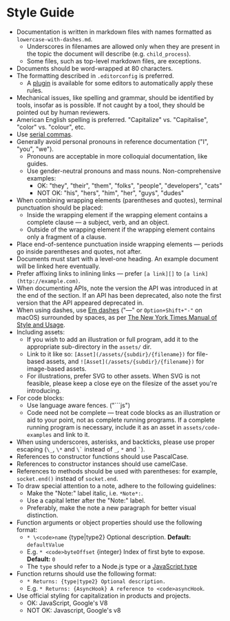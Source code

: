 # Style Guide

* Documentation is written in markdown files with names formatted as `lowercase-with-dashes.md`. 
  * Underscores in filenames are allowed only when they are present in the topic the document will describe (e.g. `child_process`).
  * Some files, such as top-level markdown files, are exceptions.
* Documents should be word-wrapped at 80 characters.
* The formatting described in `.editorconfig` is preferred. 
  * A [plugin](http://editorconfig.org/#download) is available for some editors to automatically apply these rules.
* Mechanical issues, like spelling and grammar, should be identified by tools, insofar as is possible. If not caught by a tool, they should be pointed out by human reviewers.
* American English spelling is preferred. "Capitalize" vs. "Capitalise", "color" vs. "colour", etc.
* Use [serial commas](https://en.wikipedia.org/wiki/Serial_comma).
* Generally avoid personal pronouns in reference documentation ("I", "you", "we"). 
  * Pronouns are acceptable in more colloquial documentation, like guides.
  * Use gender-neutral pronouns and mass nouns. Non-comprehensive examples: 
    * OK: "they", "their", "them", "folks", "people", "developers", "cats"
    * NOT OK: "his", "hers", "him", "her", "guys", "dudes"
* When combining wrapping elements (parentheses and quotes), terminal punctuation should be placed: 
  * Inside the wrapping element if the wrapping element contains a complete clause — a subject, verb, and an object.
  * Outside of the wrapping element if the wrapping element contains only a fragment of a clause.
* Place end-of-sentence punctuation inside wrapping elements — periods go inside parentheses and quotes, not after.
* Documents must start with a level-one heading. An example document will be linked here eventually.
* Prefer affixing links to inlining links — prefer `[a link][]` to `[a link](http://example.com)`.
* When documenting APIs, note the version the API was introduced in at the end of the section. If an API has been deprecated, also note the first version that the API appeared deprecated in.
* When using dashes, use [Em dashes](https://en.wikipedia.org/wiki/Dash#Em_dash) ("—" or `Option+Shift+"-"` on macOS) surrounded by spaces, as per [The New York Times Manual of Style and Usage](https://en.wikipedia.org/wiki/The_New_York_Times_Manual_of_Style_and_Usage).
* Including assets: 
  * If you wish to add an illustration or full program, add it to the appropriate sub-directory in the `assets/` dir.
  * Link to it like so: `[Asset](/assets/{subdir}/{filename})` for file-based assets, and `![Asset](/assets/{subdir}/{filename})` for image-based assets.
  * For illustrations, prefer SVG to other assets. When SVG is not feasible, please keep a close eye on the filesize of the asset you're introducing.
* For code blocks: 
  * Use language aware fences. ("```js")
  * Code need not be complete — treat code blocks as an illustration or aid to your point, not as complete running programs. If a complete running program is necessary, include it as an asset in `assets/code-examples` and link to it.
* When using underscores, asterisks, and backticks, please use proper escaping (`\_`, `\*` and `` \` `` instead of `_`, `*` and `` ` ``).
* References to constructor functions should use PascalCase.
* References to constructor instances should use camelCase.
* References to methods should be used with parentheses: for example, `socket.end()` instead of `socket.end`.
* To draw special attention to a note, adhere to the following guidelines: 
  * Make the "Note:" label italic, i.e. `*Note*:`.
  * Use a capital letter after the "Note:" label.
  * Preferably, make the note a new paragraph for better visual distinction.
* Function arguments or object properties should use the following format: 
  * `* \<code>name` {type|type2} Optional description. **Default:** `defaultValue`</code>
  * E.g. `* <code>byteOffset` {integer} Index of first byte to expose. **Default:** `0`</code>
  * The `type` should refer to a Node.js type or a [JavaScript type](https://developer.mozilla.org/en-US/docs/Web/JavaScript/Guide/Grammar_and_types#Data_structures_and_types)
* Function returns should use the following format: 
  * `* Returns: {type|type2} Optional description.`
  * E.g. `* Returns: {AsyncHook} A reference to <code>asyncHook`.</code>
* Use official styling for capitalization in products and projects. 
  * OK: JavaScript, Google's V8
  * NOT OK: Javascript, Google's v8